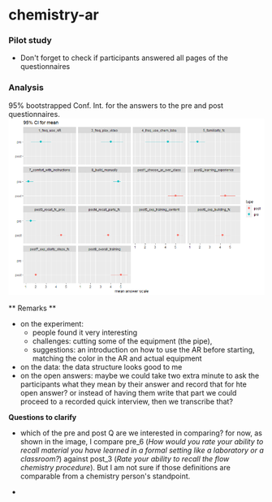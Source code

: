 # chemistry-ar

### Pilot study

- Don't forget to check if participants answered all pages of the questionnaires

### Analysis

95% bootstrapped Conf. Int. for the answers to the pre and post questionnaires.
![](https://github.com/curiouslemur/chemistry-ar/blob/master/analysis-R/output/fig/95ci-pre-post-q.png)

** Remarks ** 
- on the experiment: 
    - people found it very interesting
    - challenges: cutting some of the equipment (the pipe), 
    - suggestions: an introduction on how to use the AR before starting, matching the color in the AR and actual equipment
- on the data: the data structure looks good to me
- on the open answers: maybe we could take two extra minute to ask the participants what they mean by their answer and record that for hte open answer? or instead of having them write 
that part we could proceed to a recorded quick interview, then we transcribe that?

**Questions to clarify**

- which of the pre and post Q are we interested in comparing? for now, as shown in the image, I compare pre_6 (*How would you rate your ability to recall material you have 
learned in a formal setting like a laboratory or a classroom?*) against post_3 (*Rate your ability to recall the flow chemistry procedure*). But I am not sure if those definitions 
are comparable from a chemistry person's standpoint. 

- 

